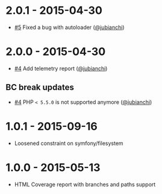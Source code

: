 # 2.0.1 - 2015-04-30

* [#5](https://github.com/atoum/reports-extension/pull/5) Fixed a bug with autoloader ([@jubianchi])

# 2.0.0 - 2015-04-30

* [#4](https://github.com/atoum/reports-extension/pull/4) Add telemetry report ([@jubianchi])

## BC break updates

* [#4](https://github.com/atoum/reports-extension/pull/4) PHP `< 5.5.0` is not supported anymore ([@jubianchi])

# 1.0.1 - 2015-09-16

* Loosened constraint on symfony/filesystem

# 1.0.0 - 2015-05-13

* HTML Coverage report with branches and paths support

[@jubianchi]: https://github.com/jubianchi
